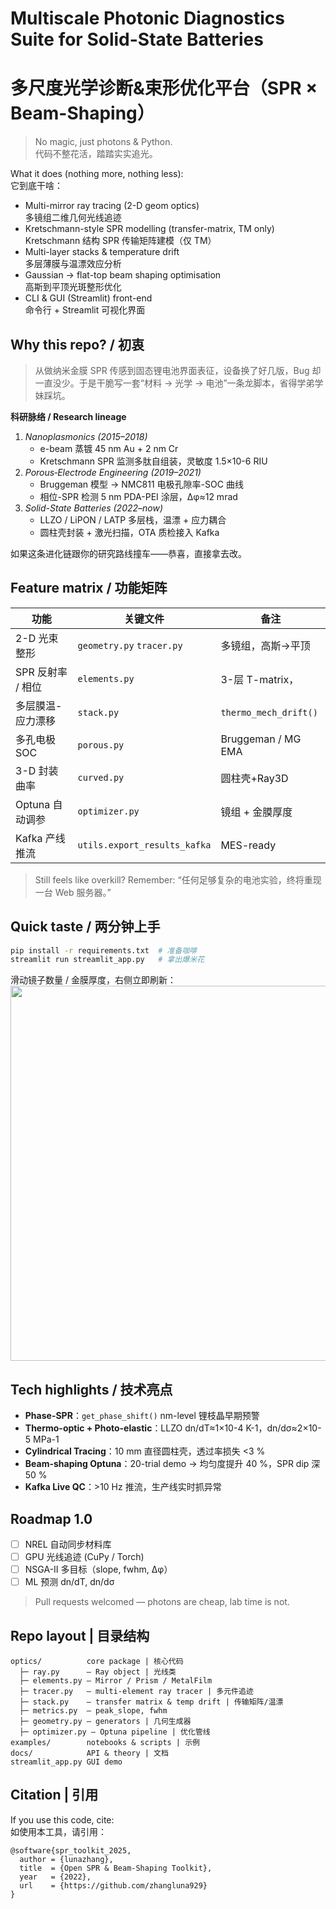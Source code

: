 # Multiscale Photonic Diagnostics Suite for Solid-State Batteries  
# 多尺度光学诊断&束形优化平台（SPR × Beam-Shaping）

> No magic, just photons & Python.  
> 代码不整花活，踏踏实实追光。

What it does (nothing more, nothing less):  
它到底干啥：

* Multi-mirror ray tracing (2-D geom optics)  
  多镜组二维几何光线追迹
* Kretschmann-style SPR modelling (transfer-matrix, TM only)  
  Kretschmann 结构 SPR 传输矩阵建模（仅 TM）
* Multi-layer stacks & temperature drift  
  多层薄膜与温漂效应分析
* Gaussian → flat-top beam shaping optimisation  
  高斯到平顶光斑整形优化
* CLI & GUI (Streamlit) front-end  
  命令行 + Streamlit 可视化界面

## Why this repo? / 初衷

> 从做纳米金膜 SPR 传感到固态锂电池界面表征，设备换了好几版，Bug 却一直没少。于是干脆写一套“材料 → 光学 → 电池”一条龙脚本，省得学弟学妹踩坑。

**科研脉络 / Research lineage**
1. _Nanoplasmonics (2015–2018)_  
   - e-beam 蒸镀 45 nm Au + 2 nm Cr  
   - Kretschmann SPR 监测多肽自组装，灵敏度 1.5×10-6 RIU  
2. _Porous‐Electrode Engineering (2019–2021)_  
   - Bruggeman 模型 -> NMC811 电极孔隙率-SOC 曲线  
   - 相位-SPR 检测 5 nm PDA-PEI 涂层，Δφ≈12 mrad  
3. _Solid-State Batteries (2022–now)_  
   - LLZO / LiPON / LATP 多层栈，温漂 + 应力耦合  
   - 圆柱壳封装 + 激光扫描，OTA 质检接入 Kafka  

如果这条进化链跟你的研究路线撞车——恭喜，直接拿去改。

## Feature matrix / 功能矩阵
| 功能 | 关键文件 | 备注 |
|------|-----------|------|
| 2-D 光束整形 | `geometry.py` `tracer.py` | 多镜组，高斯→平顶
| SPR 反射率 / 相位 | `elements.py` | 3-层 T-matrix，|E|²
| 多层膜温-应力漂移 | `stack.py` | `thermo_mech_drift()`
| 多孔电极 SOC | `porous.py` | Bruggeman / MG EMA
| 3-D 封装曲率 | `curved.py` | 圆柱壳+Ray3D
| Optuna 自动调参 | `optimizer.py` | 镜组 + 金膜厚度
| Kafka 产线推流 | `utils.export_results_kafka` | MES-ready

> Still feels like overkill? Remember: “任何足够复杂的电池实验，终将重现一台 Web 服务器。”

## Quick taste / 两分钟上手
```bash
pip install -r requirements.txt  # 准备咖啡
streamlit run streamlit_app.py   # 拿出爆米花
```
滑动镜子数量 / 金膜厚度，右侧立即刷新：
<img src="docs/img/demo.gif" width="600" />

## Tech highlights / 技术亮点
* **Phase-SPR**：`get_phase_shift()` nm-level 锂枝晶早期预警  
* **Thermo-optic + Photo-elastic**：LLZO dn/dT≈1×10-4 K-1，dn/dσ≈2×10-5 MPa-1  
* **Cylindrical Tracing**：10 mm 直径圆柱壳，透过率损失 <3 %  
* **Beam-shaping Optuna**：20-trial demo → 均匀度提升 40 %，SPR dip 深 50 %  
* **Kafka Live QC**：>10 Hz 推流，生产线实时抓异常

## Roadmap 1.0
- [ ] NREL 自动同步材料库
- [ ] GPU 光线追迹 (CuPy / Torch)
- [ ] NSGA-II 多目标（slope, fwhm, Δφ）
- [ ] ML 预测 dn/dT, dn/dσ

> Pull requests welcomed — photons are cheap, lab time is not.

## Repo layout  |  目录结构
```
optics/          core package | 核心代码
  ├─ ray.py      – Ray object | 光线类
  ├─ elements.py – Mirror / Prism / MetalFilm
  ├─ tracer.py   – multi-element ray tracer | 多元件追迹
  ├─ stack.py    – transfer matrix & temp drift | 传输矩阵/温漂
  ├─ metrics.py  – peak_slope, fwhm
  ├─ geometry.py – generators | 几何生成器
  ├─ optimizer.py – Optuna pipeline | 优化管线
examples/        notebooks & scripts | 示例
docs/            API & theory | 文档
streamlit_app.py GUI demo
```

## Citation  |  引用
If you use this code, cite:  
如使用本工具，请引用：

```
@software{spr_toolkit_2025,
  author = {lunazhang},
  title  = {Open SPR & Beam-Shaping Toolkit},
  year   = {2022},
  url    = {https://github.com/zhangluna929}
}
``` 
